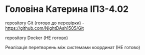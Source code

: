 # Головіна Катерина ІПЗ-4.02


repository Git (готово до перевірки) - https://github.com/NightDAsh1505/Git


repository Docker (НЕ готово)


Реалізація перетворень між системами координат (НЕ готово)
